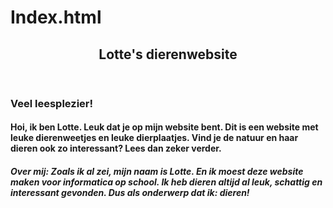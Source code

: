 # Index.html
<!DOCTYPE html>
<header>
  <h2>Lotte's dierenwebsite</h2>
</header>
<h3>Veel leesplezier!</h3>
<h4>Hoi, ik ben Lotte. Leuk dat je op mijn website bent. Dit is een website met leuke dierenweetjes en leuke dierplaatjes. Vind je de natuur en haar dieren ook zo interessant? Lees dan zeker verder.</h4>
<h5>Over mij: Zoals ik al zei, mijn naam is Lotte. En ik moest deze website maken voor informatica op school. Ik heb dieren altijd al leuk, schattig en interessant gevonden. Dus als onderwerp dat ik: dieren!</h5>
